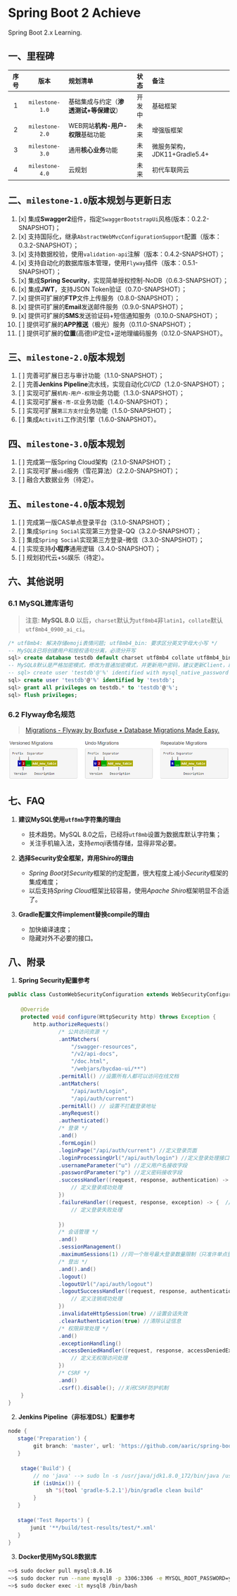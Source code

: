 # Spring Boot 2 Achieve
Spring Boot 2.x Learning.


## 一、里程碑
|序号|版本|规划清单|状态|备注|
|:-:|:--:|:-----|:--:|:--|
|1|`milestone-1.0`|基础集成与约定（**渗透测试+等保建议**）|开发中|基础框架|
|2|`milestone-2.0`|WEB网站**机构-用户-权限**基础功能|未来|增强版框架|
|3|`milestone-3.0`|通用**核心业务**功能|未来|微服务架构，JDK11+Gradle5.4+|
|4|`milestone-4.0`|云规划|未来|初代车联网云|


## 二、`milestone-1.0`版本规划与更新日志
1. [x] 集成**Swagger2**组件，指定`SwaggerBootstrapUi`风格(版本：0.2.2-SNAPSHOT)；
2. [x] 支持国际化，继承`AbstractWebMvcConfigurationSupport`配置（版本：0.3.2-SNAPSHOT）；
3. [x] 支持数据校验，使用`validation-api`注解（版本：0.4.2-SNAPSHOT）；
4. [x] 支持自动化的数据库版本管理，使用`Flyway`插件（版本：0.5.1-SNAPSHOT）；
5. [x] 集成**Spring Security**，实现简单授权控制-NoDB（0.6.3-SNAPSHOT）；
6. [x] 集成**JWT**，支持JSON Token验证（0.7.0-SNAPSHOT）；
7. [x] 提供可扩展的**FTP**文件上传服务（0.8.0-SNAPSHOT）；
8. [x] 提供可扩展的**Email**发送邮件服务（0.9.0-SNAPSHOT）；
9. [x] 提供可扩展的**SMS**发送验证码+短信通知服务（0.10.0-SNAPSHOT）；
10. [ ] 提供可扩展的**APP推送**（极光）服务（0.11.0-SNAPSHOT）；
11. [ ] 提供可扩展的**位置**(高德)IP定位+逆地理编码服务（0.12.0-SNAPSHOT）。


## 三、`milestone-2.0`版本规划
1. [ ] 完善可扩展日志与审计功能（1.1.0-SNAPSHOT）；
2. [ ] 完善**Jenkins Pipeline**流水线，实现自动化*CI/CD*（1.2.0-SNAPSHOT）；
3. [ ] 实现可扩展`机构-用户-权限`业务功能（1.3.0-SNAPSHOT）；
4. [ ] 实现可扩展`省-市-区`业务功能（1.4.0-SNAPSHOT）；
5. [ ] 实现可扩展`第三方支付`业务功能（1.5.0-SNAPSHOT）；
6. [ ] 集成`Activiti`工作流引擎（1.6.0-SNAPSHOT）。


## 四、`milestone-3.0`版本规划
1. [ ] 完成第一版Spring Cloud架构（2.1.0-SNAPSHOT）；
2. [ ] 实现可扩展`uid`服务（雪花算法）（2.2.0-SNAPSHOT）；
3. [ ] 融合大数据业务（待定）。


## 五、`milestone-4.0`版本规划
1. [ ] 完成第一版CAS单点登录平台（3.1.0-SNAPSHOT）；
2. [ ] 集成`Spring Social`实现第三方登录-QQ（3.2.0-SNAPSHOT）；
3. [ ] 集成`Spring Social`实现第三方登录-微信（3.3.0-SNAPSHOT）；
4. [ ] 实现支持**小程序**通用逻辑（3.4.0-SNAPSHOT）；
5. [ ] 规划初代云+`5G`娱乐（待定）。


## 六、其他说明
### 6.1 MySQL建库语句

> 注意: **MySQL 8.0** 以后，`charset`默认为`utf8mb4`非`latin1`，`collate`默认`utf8mb4_0900_ai_ci`。

```sql
/* utf8mb4: 解决存储emoji表情问题; utf8mb4_bin: 要求区分英文字母大小写 */
-- MySQL8已将创建用户和授权语句分离，必须分开写
sql> create database testdb default charset utf8mb4 collate utf8mb4_bin;
-- MySQL8默认是严格加密模式，修改为普通加密模式，并更新用户密码，建议更新Client，以下为非优雅的方式
-- sql> create user 'testdb'@'%' identified with mysql_native_password by 'testdb';
sql> create user 'testdb'@'%' identified by 'testdb';
sql> grant all privileges on testdb.* to 'testdb'@'%';
sql> flush privileges;
```

### 6.2 Flyway命名规范

> [Migrations - Flyway by Boxfuse • Database Migrations Made Easy.](https://flywaydb.org/documentation/migrations "Flyway Documentation Online")

![Flyway](https://github.com/aaric/spring-boot-2-achieve/raw/master/docs/images/gradle_flyway_naming.png "Flyway Naming Rule")


## 七、FAQ
1. **建议MySQL使用`utf8mb`字符集的理由**
    - 技术趋势。MySQL 8.0之后，已经将`utf8mb`设置为数据库默认字符集；
    - 关注手机输入法，支持*emoji*表情存储，显得非常必要。

2. **选择Security安全框架，弃用Shiro的理由**
    - *Spring Boot*对*Security*框架的约定配置，很大程度上减小*Security*框架的集成难度；
    - 以后支持*Spring Cloud*框架比较容易，使用*Apache Shiro*框架明显不合适了。
3. **Gradle配置文件implement替换compile的理由**
    - 加快编译速度；
    - 隐藏对外不必要的接口。


## 八、附录
1. **Spring Security配置参考**
```java
public class CustomWebSecurityConfiguration extends WebSecurityConfigurerAdapter {

    @Override
    protected void configure(HttpSecurity http) throws Exception {
        http.authorizeRequests()
                /* 公共访问资源 */
                .antMatchers(
                    "/swagger-resources",
                    "/v2/api-docs",
                    "/doc.html",
                    "/webjars/bycdao-ui/**")
                .permitAll() //设置所有人都可以访问在线文档
                .antMatchers(
                    "/api/auth/Login",
                    "/api/auth/current")
                .permitAll() // 设置不拦截登录地址
                .anyRequest()
                .authenticated()
                /* 登录 */
                .and()
                .formLogin()
                .loginPage("/api/auth/current") //定义登录页面
                .loginProcessingUrl("/api/auth/login") //定义登录处理接口
                .usernameParameter("u") //定义用户名接收字段
                .passwordParameter("p") //定义密码接收字段
                .successHandler((request, response, authentication) -> { //定义登录成功后处理器
                    // 定义登录成功处理
                })
                .failureHandler((request, response, exception) -> {  //定义登录失败后处理器
                    // 定义登录失败处理

                })
                /* 会话管理 */
                .and()
                .sessionManagement()
                .maximumSessions(1) //同一个账号最大登录数量限制（只准许单点登录）
                /* 登出 */
                .and().and()
                .logout()
                .logoutUrl("/api/auth/logout")
                .logoutSuccessHandler((request, response, authentication) -> {  //定义注销成功后处理器
                    // 定义注销成功处理
                })
                .invalidateHttpSession(true) //设置会话失效
                .clearAuthentication(true) //清除认证信息
                /* 权限异常处理 */
                .and()
                .exceptionHandling()
                .accessDeniedHandler((request, response, accessDeniedException) -> {  //定义访问失败后处理器
                    // 定义无权限访问处理
                })
                /* CSRF */
                .and()
                .csrf().disable(); //关闭CSRF防护机制
    }
}
```

2. **Jenkins Pipeline（非标准DSL）配置参考**
```groovy
node {
   stage('Preparation') {
        git branch: 'master', url: 'https://github.com/aaric/spring-boot-2-achieve'
   }

    stage('Build') {
        // no 'java' --> sudo ln -s /usr/java/jdk1.8.0_172/bin/java /usr/bin/java
        if (isUnix()) {
            sh "${tool 'gradle-5.2.1'}/bin/gradle clean build"
        }
   }

   stage('Test Reports') {
       junit '**/build/test-results/test/*.xml'
   }
}
```

3. **Docker使用MySQL8数据库**
```bash
~>$ sudo docker pull mysql:8.0.16
~>$ sudo docker run --name mysql8 -p 3306:3306 -e MYSQL_ROOT_PASSWORD=yourpassword -d mysql:8.0.16
~>$ sudo docker exec -it mysql8 /bin/bash
```
